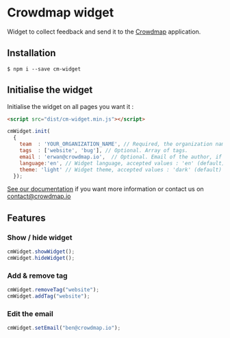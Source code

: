 # Crowdmap widget
Widget to collect feedback and send it to the [Crowdmap](https://crowdmap.io "Crowdmap") application.

## Installation

```
$ npm i --save cm-widget
```



## Initialise the widget

Initialise the widget on all pages you want it :


```html
<script src="dist/cm-widget.min.js"></script>
```

```javascript
cmWidget.init(
  {
    team  : 'YOUR_ORGANIZATION_NAME', // Required, the organization name who specified when you create your account on https://app.crowdmap.io
    tags  : ['website', 'bug'], // Optional. Array of tags.
    email : 'erwan@crowdmap.io',  // Optional. Email of the author, if not specified, an input will appear in the widget.
    language:'en', // Widget language, accepted values : 'en' (default) or 'fr'
    theme: 'light' // Widget theme, accepted values : 'dark' (default) or 'light'
  });
```

[See our documentation](https://crowdmapsupport.gitbook.io/knowledgebase/collect-feedback/widget "Crowdmap - Knowledge base") if you want more information or contact us on contact@crowdmap.io

## Features

### Show / hide widget 

```javascript
cmWidget.showWidget();
cmWidget.hideWidget();
```

### Add & remove tag

```javascript
cmWidget.removeTag("website");
cmWidget.addTag("website");
```

### Edit the email

```javascript
cmWidget.setEmail("ben@crowdmap.io");
```